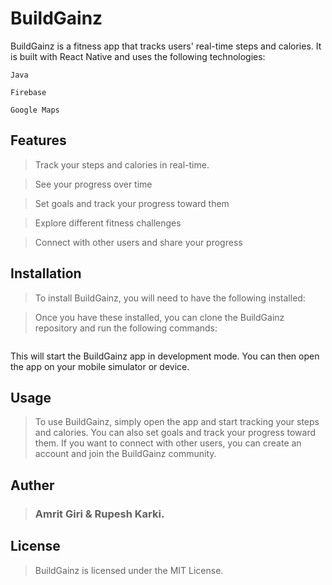 # BuildGainz
BuildGainz is a fitness app that tracks users' real-time steps and calories. It is built with React Native and uses the following technologies:

`Java`

`Firebase `

`Google Maps 
`
## Features
> Track your steps and calories in real-time.

> See your progress over time

> Set goals and track your progress toward them

> Explore different fitness challenges

> Connect with other users and share your progress

## Installation
> To install BuildGainz, you will need to have the following installed:


> Once you have these installed, you can clone the BuildGainz repository and run the following commands:

```

```

This will start the BuildGainz app in development mode. You can then open the app on your mobile simulator or device.

## Usage
> To use BuildGainz, simply open the app and start tracking your steps and calories. You can also set goals and track your progress toward them. If you want to connect with other users, you can create an account and join the BuildGainz community.

## Auther 
>### Amrit Giri & Rupesh Karki.


## License
> BuildGainz is licensed under the MIT License.

